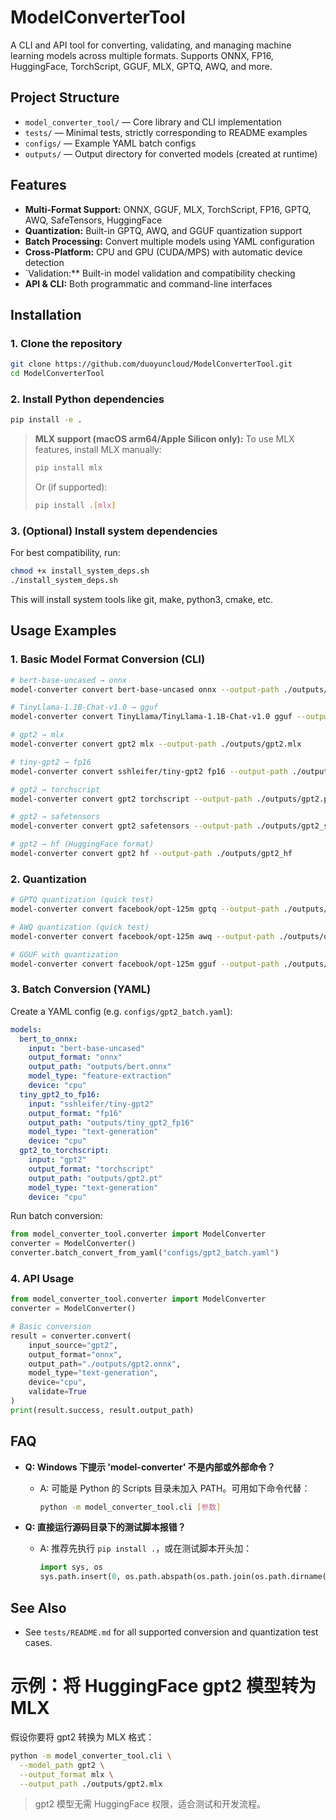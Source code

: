 # ModelConverterTool

A CLI and API tool for converting, validating, and managing machine learning models across multiple formats. Supports ONNX, FP16, HuggingFace, TorchScript, GGUF, MLX, GPTQ, AWQ, and more.

## Project Structure

- `model_converter_tool/` — Core library and CLI implementation
- `tests/` — Minimal tests, strictly corresponding to README examples
- `configs/` — Example YAML batch configs
- `outputs/` — Output directory for converted models (created at runtime)

## Features
- **Multi-Format Support:** ONNX, GGUF, MLX, TorchScript, FP16, GPTQ, AWQ, SafeTensors, HuggingFace
- **Quantization:** Built-in GPTQ, AWQ, and GGUF quantization support
- **Batch Processing:** Convert multiple models using YAML configuration
- **Cross-Platform:** CPU and GPU (CUDA/MPS) with automatic device detection
- `Validation:** Built-in model validation and compatibility checking
- **API & CLI:** Both programmatic and command-line interfaces

## Installation

### 1. Clone the repository

```sh
git clone https://github.com/duoyuncloud/ModelConverterTool.git
cd ModelConverterTool
```

### 2. Install Python dependencies

```sh
pip install -e .
```

> **MLX support (macOS arm64/Apple Silicon only):**
> To use MLX features, install MLX manually:
> ```sh
> pip install mlx
> ```
> Or (if supported):
> ```sh
> pip install .[mlx]
> ```

### 3. (Optional) Install system dependencies

For best compatibility, run:

```sh
chmod +x install_system_deps.sh
./install_system_deps.sh
```

This will install system tools like git, make, python3, cmake, etc.

## Usage Examples

### 1. Basic Model Format Conversion (CLI)

```sh
# bert-base-uncased → onnx
model-converter convert bert-base-uncased onnx --output-path ./outputs/bert.onnx

# TinyLlama-1.1B-Chat-v1.0 → gguf
model-converter convert TinyLlama/TinyLlama-1.1B-Chat-v1.0 gguf --output-path ./outputs/tinyllama-1.1b-chat-v1.0.gguf

# gpt2 → mlx
model-converter convert gpt2 mlx --output-path ./outputs/gpt2.mlx

# tiny-gpt2 → fp16
model-converter convert sshleifer/tiny-gpt2 fp16 --output-path ./outputs/tiny_gpt2_fp16

# gpt2 → torchscript
model-converter convert gpt2 torchscript --output-path ./outputs/gpt2.pt

# gpt2 → safetensors
model-converter convert gpt2 safetensors --output-path ./outputs/gpt2_safetensors

# gpt2 → hf (HuggingFace format)
model-converter convert gpt2 hf --output-path ./outputs/gpt2_hf
```

### 2. Quantization

```sh
# GPTQ quantization (quick test)
model-converter convert facebook/opt-125m gptq --output-path ./outputs/opt_125m_gptq

# AWQ quantization (quick test)
model-converter convert facebook/opt-125m awq --output-path ./outputs/opt_125m_awq

# GGUF with quantization
model-converter convert facebook/opt-125m gguf --output-path ./outputs/opt_125m_q4.gguf
```

### 3. Batch Conversion (YAML)

Create a YAML config (e.g. `configs/gpt2_batch.yaml`):

```yaml
models:
  bert_to_onnx:
    input: "bert-base-uncased"
    output_format: "onnx"
    output_path: "outputs/bert.onnx"
    model_type: "feature-extraction"
    device: "cpu"
  tiny_gpt2_to_fp16:
    input: "sshleifer/tiny-gpt2"
    output_format: "fp16"
    output_path: "outputs/tiny_gpt2_fp16"
    model_type: "text-generation"
    device: "cpu"
  gpt2_to_torchscript:
    input: "gpt2"
    output_format: "torchscript"
    output_path: "outputs/gpt2.pt"
    model_type: "text-generation"
    device: "cpu"
```

Run batch conversion:

```python
from model_converter_tool.converter import ModelConverter
converter = ModelConverter()
converter.batch_convert_from_yaml("configs/gpt2_batch.yaml")
```

### 4. API Usage

```python
from model_converter_tool.converter import ModelConverter
converter = ModelConverter()

# Basic conversion
result = converter.convert(
    input_source="gpt2",
    output_format="onnx",
    output_path="./outputs/gpt2.onnx",
    model_type="text-generation",
    device="cpu",
    validate=True
)
print(result.success, result.output_path)
```

## FAQ

- **Q: Windows 下提示 'model-converter' 不是内部或外部命令？**
  - A: 可能是 Python 的 Scripts 目录未加入 PATH。可用如下命令代替：
    ```sh
    python -m model_converter_tool.cli [参数]
    ```

- **Q: 直接运行源码目录下的测试脚本报错？**
  - A: 推荐先执行 `pip install .`，或在测试脚本开头加：
    ```python
    import sys, os
    sys.path.insert(0, os.path.abspath(os.path.join(os.path.dirname(__file__), '..')))
    ```

## See Also
- See `tests/README.md` for all supported conversion and quantization test cases.

# 示例：将 HuggingFace gpt2 模型转为 MLX

假设你要将 gpt2 转换为 MLX 格式：

```bash
python -m model_converter_tool.cli \
  --model_path gpt2 \
  --output_format mlx \
  --output_path ./outputs/gpt2.mlx
```

> gpt2 模型无需 HuggingFace 权限，适合测试和开发流程。